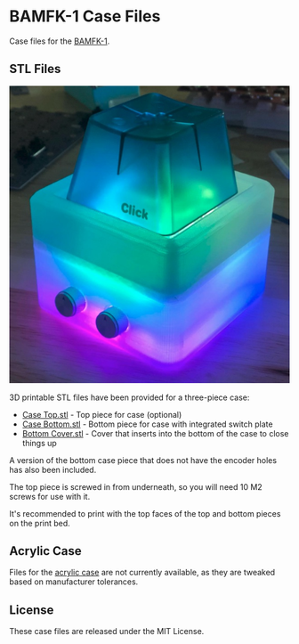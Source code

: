 # BAMFK-1 Case Files

Case files for the [BAMFK-1](https://keeb.io/products/bamfk-1-big-switch-pcb).

## STL Files

![](3D-print/case-preview.jpg)

3D printable STL files have been provided for a three-piece case:

- [Case Top.stl](3D-print/Case%20Top.stl) - Top piece for case (optional)
- [Case Bottom.stl](3D-print/Case%20Bottom.stl) - Bottom piece for case with integrated switch plate
- [Bottom Cover.stl](3D-print/Bottom%20Cover.stl) - Cover that inserts into the bottom of the case to close things up

A version of the bottom case piece that does not have the encoder holes has also been included.

The top piece is screwed in from underneath, so you will need 10 M2 screws for use with it.

It's recommended to print with the top faces of the top and bottom pieces on the print bed.

## Acrylic Case

Files for the [acrylic case](https://keeb.io/products/bamfk-1-acrylic-case-for-big-switch) are not currently available, as they are tweaked based on manufacturer tolerances.

## License
These case files are released under the MIT License.
